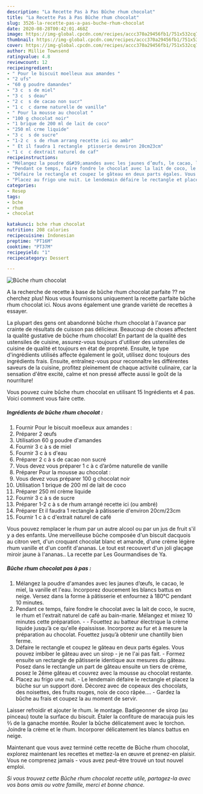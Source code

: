 ```yaml
---
description: "La Recette Pas à Pas Bûche rhum chocolat"
title: "La Recette Pas à Pas Bûche rhum chocolat"
slug: 3526-la-recette-pas-a-pas-buche-rhum-chocolat
date: 2020-08-28T00:42:01.468Z
image: https://img-global.cpcdn.com/recipes/accc370a29456fb1/751x532cq70/buche-rhum-chocolat-photo-principale-de-la-recette.jpg
thumbnail: https://img-global.cpcdn.com/recipes/accc370a29456fb1/751x532cq70/buche-rhum-chocolat-photo-principale-de-la-recette.jpg
cover: https://img-global.cpcdn.com/recipes/accc370a29456fb1/751x532cq70/buche-rhum-chocolat-photo-principale-de-la-recette.jpg
author: Millie Townsend
ratingvalue: 4.8
reviewcount: 12
recipeingredient:
- " Pour le biscuit moelleux aux amandes "
- "2 ufs"
- "60 g poudre damandes"
- "3 c  s de miel"
- "3 c  s deau"
- "2 c  s de cacao non sucr"
- "1 c  c darme naturelle de vanille"
- " Pour la mousse au chocolat "
- "100 g chocolat noir"
- "1 brique de 200 ml de lait de coco"
- "250 ml crme liquide"
- "3 c  s de sucre"
- "1-2 c  s de rhum arrang recette ici ou ambr"
- " Et il faudra 1 rectangle  ptisserie denviron 20cm23cm"
- "1 c  c dextrait naturel de caf"
recipeinstructions:
- "Mélangez la poudre d&#39;amandes avec les jaunes d’œufs, le cacao, le miel, la vanille et l&#39;eau. Incorporez doucement les blancs battus en neige. Versez dans la forme à pâtisserie et enfournez à 180°C pendant 10 minutes."
- "Pendant ce temps, faire fondre le chocolat avec la lait de coco, le sucre, le rhum et l&#39;extrait naturel de café au bain-marie. Mélangez et mixez 10 minutes cette préparation.  Fouettez au batteur électrique la crème liquide jusqu’à ce qu&#39;elle épaississe. Incorporez au fur et à mesure la préparation au chocolat. Fouettez jusqu’à obtenir une chantilly bien ferme."
- "Défaire le rectangle et coupez le gâteau en deux parts égales. Vous pouvez imbiber le gâteau avec un sirop - je ne l&#39;ai pas fait. Formez ensuite un rectangle de pâtisserie identique aux mesures du gâteau. Posez dans le rectangle un part de gâteau ensuite un tiers de crème, posez le 2éme gâteau et couvrez avec la mousse au chocolat restante."
- "Placez au frigo une nuit. Le lendemain défaire le rectangle et placez la bûche sur un support doré. Décorez avec de copeaux des chocolats, des noisettes, des fruits rouges, noix de coco râpée.... Gardez la bûche au frais et coupez la au moment de servir."
categories:
- Resep
tags:
- bche
- rhum
- chocolat

katakunci: bche rhum chocolat 
nutrition: 208 calories
recipecuisine: Indonesian
preptime: "PT16M"
cooktime: "PT37M"
recipeyield: "1"
recipecategory: Dessert

---
```



![Bûche rhum chocolat](https://img-global.cpcdn.com/recipes/accc370a29456fb1/751x532cq70/buche-rhum-chocolat-photo-principale-de-la-recette.jpg)

A la recherche de recette à base de bûche rhum chocolat parfaite ?? ne cherchez plus! Nous vous fournissons uniquement la recette parfaite bûche rhum chocolat ici. Nous avons également une grande variété de recettes à essayer.

La plupart des gens ont abandonné bûche rhum chocolat à l'avance par crainte de résultats de cuisson pas délicieux. Beaucoup de choses affectent la qualité gustative de bûche rhum chocolat! En partant de la qualité des ustensiles de cuisine, assurez-vous toujours d'utiliser des ustensiles de cuisine de qualité et toujours en état de propreté. Ensuite, le type d'ingrédients utilisés affecte également le goût, utilisez donc toujours des ingrédients frais. Ensuite, entraînez-vous pour reconnaître les différentes saveurs de la cuisine, profitez pleinement de chaque activité culinaire, car la sensation d'être excité, calme et non pressé affecte aussi le goût de la nourriture!

<!--inarticleads1-->

Vous pouvez cuire bûche rhum chocolat en utilisant 15 Ingrédients et 4 pas. Voici comment vous faire cette.

##### Ingrédients de bûche rhum chocolat :

1. Fournir  Pour le biscuit moelleux aux amandes :
1. Préparer 2 œufs
1. Utilisation 60 g poudre d&#39;amandes
1. Fournir 3 c à s de miel
1. Fournir 3 c à s d&#39;eau
1. Préparer 2 c à s de cacao non sucré
1. Vous devez vous préparer 1 c à c d’arôme naturelle de vanille
1. Préparer  Pour la mousse au chocolat :
1. Vous devez vous préparer 100 g chocolat noir
1. Utilisation 1 brique de 200 ml de lait de coco
1. Préparer 250 ml crème liquide
1. Fournir 3 c à s de sucre
1. Préparer 1-2 c à s de rhum arrangé recette ici (ou ambré)
1. Préparer  Et il faudra 1 rectangle à pâtisserie d&#39;environ 20cm/23cm
1. Fournir 1 c à c d&#39;extrait naturel de café


Vous pouvez remplacer le rhum par un autre alcool ou par un jus de fruit s&#39;il y a des enfants. Une merveilleuse bûche composée d&#39;un biscuit dacquois au citron vert, d&#39;un croquant chocolat blanc et amande, d&#39;une crème légère rhum vanille et d&#39;un confit d&#39;ananas. Le tout est recouvert d&#39;un joli glaçage miroir jaune à l&#39;ananas.. La recette par Les Gourmandises de Ya. 

<!--inarticleads2-->

##### Bûche rhum chocolat pas à pas :

1. Mélangez la poudre d&#39;amandes avec les jaunes d’œufs, le cacao, le miel, la vanille et l&#39;eau. Incorporez doucement les blancs battus en neige. Versez dans la forme à pâtisserie et enfournez à 180°C pendant 10 minutes.
1. Pendant ce temps, faire fondre le chocolat avec la lait de coco, le sucre, le rhum et l&#39;extrait naturel de café au bain-marie. Mélangez et mixez 10 minutes cette préparation. -  - Fouettez au batteur électrique la crème liquide jusqu’à ce qu&#39;elle épaississe. Incorporez au fur et à mesure la préparation au chocolat. Fouettez jusqu’à obtenir une chantilly bien ferme.
1. Défaire le rectangle et coupez le gâteau en deux parts égales. Vous pouvez imbiber le gâteau avec un sirop - je ne l&#39;ai pas fait. - Formez ensuite un rectangle de pâtisserie identique aux mesures du gâteau. Posez dans le rectangle un part de gâteau ensuite un tiers de crème, posez le 2éme gâteau et couvrez avec la mousse au chocolat restante.
1. Placez au frigo une nuit. - Le lendemain défaire le rectangle et placez la bûche sur un support doré. Décorez avec de copeaux des chocolats, des noisettes, des fruits rouges, noix de coco râpée.... - Gardez la bûche au frais et coupez la au moment de servir.


Laisser refroidir et ajouter le rhum. le montage. Badigeonner de sirop (au pinceau) toute la surface du biscuit. Étaler la confiture de maracuja puis les ⅔ de la ganache montée. Rouler la bûche délicatement avec le torchon. Joindre la crème et le rhum. Incorporer délicatement les blancs battus en neige. 

<!--inarticleads1-->

<p>
Maintenant que vous avez terminé cette recette de Bûche rhum chocolat, explorez maintenant les recettes et mettez-la en œuvre et prenez-en plaisir. Vous ne comprenez jamais - vous avez peut-être trouvé un tout nouvel emploi.
</p>

<p>
<i>Si vous trouvez cette Bûche rhum chocolat recette utile, partagez-la avec vos bons amis ou votre famille, merci et bonne chance.</i>
</p>
